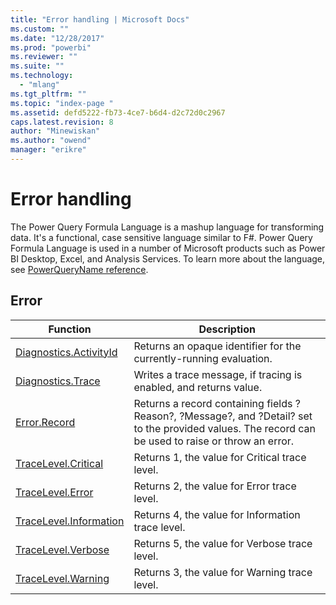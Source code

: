 ```yaml
---
title: "Error handling | Microsoft Docs"
ms.custom: ""
ms.date: "12/28/2017"
ms.prod: "powerbi"
ms.reviewer: ""
ms.suite: ""
ms.technology: 
  - "mlang"
ms.tgt_pltfrm: ""
ms.topic: "index-page "
ms.assetid: defd5222-fb73-4ce7-b6d4-d2c72d0c2967
caps.latest.revision: 8
author: "Minewiskan"
ms.author: "owend"
manager: "erikre"
---
```

# Error handling
The Power Query Formula Language is a mashup language for transforming data. It's a functional, case sensitive language similar to F\#. Power Query Formula Language is used in a number of Microsoft products such as Power BI Desktop, Excel, and Analysis Services. To learn more about the language, see [PowerQueryName reference](https://msdn.microsoft.com/en-us/library/mt211003.aspx).  
  
## <a name="__toc360789892"></a>Error  
  
|Function|Description|  
|------------|---------------|  
|[Diagnostics.ActivityId](../PowerQuery/diagnostics-activityid.md)|Returns an opaque identifier for the currently-running evaluation.|
|[Diagnostics.Trace](../PowerQuery/diagnostics-trace.md)|Writes a trace message, if tracing is enabled, and returns value.|  
|[Error.Record](../PowerQuery/error-record.md)|Returns a record containing fields ?Reason?, ?Message?, and ?Detail? set to the provided values. The record can be used to raise or throw an error.|  
|[TraceLevel.Critical](../PowerQuery/tracelevel-critical.md)|Returns 1, the value for Critical trace level.|  
|[TraceLevel.Error](../PowerQuery/tracelevel-error.md)|Returns 2, the value for Error trace level.|
|[TraceLevel.Information](../PowerQuery/tracelevel-information.md)|Returns 4, the value for Information trace level.|
|[TraceLevel.Verbose](../PowerQuery/tracelevel-verbose.md)|Returns 5, the value for Verbose trace level.|
|[TraceLevel.Warning](../PowerQuery/tracelevel-warning.md)|Returns 3, the value for Warning trace level.|